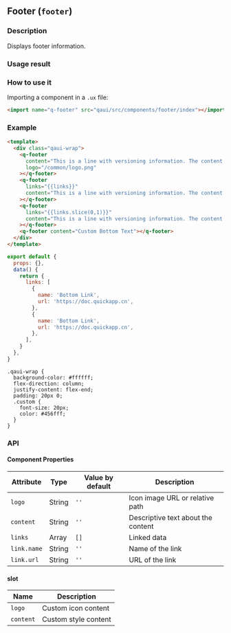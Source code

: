 ## Footer (`footer`)

### Description

Displays footer information.

### Usage result

<preview url="https://wonderful-harsh-alvarezsaurus.glitch.me/preview/pages/footer"/>

### How to use it

Importing a component in a `.ux` file:

```html
<import name="q-footer" src="qaui/src/components/footer/index"></import>
```

### Example

```html
<template>
  <div class="qaui-wrap">
    <q-footer
      content="This is a line with versioning information. The content is customized."
      logo="/common/logo.png"
    ></q-footer>
    <q-footer
      links="{{links}}"
      content="This is a line with versioning information. The content is customized."
    ></q-footer>
    <q-footer
      links="{{links.slice(0,1)}}"
      content="This is a line with versioning information. The content is customized."
    ></q-footer>
    <q-footer content="Custom Bottom Text"></q-footer>
  </div>
</template>
```

```js
export default {
  props: {},
  data() {
    return {
      links: [
        {
          name: 'Bottom Link',
          url: 'https://doc.quickapp.cn',
        },
        {
          name: 'Bottom Link',
          url: 'https://doc.quickapp.cn',
        },
      ],
    }
  },
}
```

```less
.qaui-wrap {
  background-color: #ffffff;
  flex-direction: column;
  justify-content: flex-end;
  padding: 20px 0;
  .custom {
    font-size: 20px;
    color: #456fff;
  }
}
```

### API

#### Component Properties

| Attribute   | Type   | Value by default | Description                        |
| ----------- | ------ | ---------------- | ---------------------------------- |
| `logo`      | String | `''`             | Icon image URL or relative path    |
| `content`   | String | `''`             | Descriptive text about the content |
| `links`     | Array  | `[]`             | Linked data                        |
| `link.name` | String | `''`             | Name of the link                   |
| `link.url`  | String | `''`             | URL of the link                    |

#### slot

| Name      | Description          |
| --------- | -------------------- |
| `logo`    | Custom icon content  |
| `content` | Custom style content |
